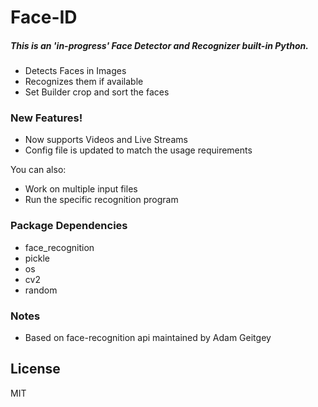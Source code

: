 # Face-ID

##### This is an 'in-progress' Face Detector and Recognizer built-in Python.

  - Detects Faces in Images
  - Recognizes them if available
  - Set Builder crop and sort the faces

### New Features!

  - Now supports Videos and Live Streams
  - Config file is updated to match the usage requirements


You can also:
  - Work on multiple input files
  - Run the specific recognition program


### Package Dependencies

* face_recognition
* pickle
* os
* cv2
* random

### Notes

* Based on face-recognition api maintained by Adam Geitgey

License
----
MIT

